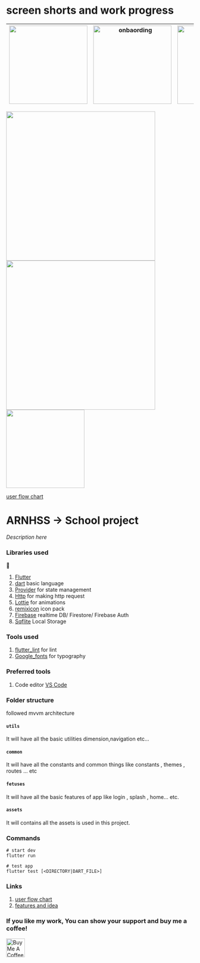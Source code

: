 # screen shorts and work progress

 <img width='210' src="https://user-images.githubusercontent.com/65447144/183302437-8c846b5e-3f4b-4caa-8626-6e1eef4ac295.png"/> | <img width='210' src="https://user-images.githubusercontent.com/65447144/183710986-60f101db-12d2-45f0-bbfb-57913aea97d7.png" alt="onbaording"/> | <img width='210' src="https://user-images.githubusercontent.com/65447144/197381607-f69d6737-fb3a-47f4-a724-837e252f8b9e.png" alt="login page"/>| <img width='210' src="https://user-images.githubusercontent.com/65447144/197381610-2c8868d4-1896-45d2-a15e-32b2120f2bed.png" alt="country selection page"/>
| -------------------------------------------------------------------------------------------------------------------------------------------------- | ----------------------------------------------------------------------------------------------------------------------------------------------------  | ----------------------------------------------------------------------------------------------------------------------------------------------------   | ---------------------------------------------------------------------------------------------------------------------------------------------------- 






<img width='400' src="https://user-images.githubusercontent.com/65447144/184448746-f6bab9e8-4197-419c-bd27-c0b3a7aca331.jpeg"/> <img width='400' src="https://user-images.githubusercontent.com/65447144/184449048-4d43402e-e6ac-406d-8b64-e6534568fdc7.jpeg"/> <img width='210'  src="https://user-images.githubusercontent.com/65447144/186739259-a21ae40f-465e-47ff-9020-90adf8dd2b5e.jpeg"/>


[user flow chart ](https://www.figma.com/file/hqW9fdd2K8r4gRhCvAkCmG/user-flow-of-arnhss?node-id=0%3A1)





# ARNHSS -> School project

_Description here_

### Libraries used
🌲
1. [Flutter](https://flutter.dev/)
2. [dart](https://dart.dev/) basic language
3. [Provider](https://pub.dev/packages/provider/) for state management
4. [Http](https://pub.dev/packages/http) for making http request
5. [Lottie](https://pub.dev/packages/lottie) for animations
6. [remixicon](https://pub.dev/packages/flutter_remix) icon pack
7. [Firebase](https://pub.dev/packages/firebase_core) realtime DB/ Firestore/ Firebase Auth 
8. [Sqflite](https://pub.dev/packages/sqflite) Local Storage


### Tools used

1. [flutter_lint](https://pub.dev/packages/flutter_lints/) for lint
2. [Google_fonts](https://pub.dev/packages/google_fonts/) for typography

### Preferred tools

1. Code editor [VS Code](https://code.visualstudio.com/)

### Folder structure

followed mvvm architecture

#### `utils`

It will have all the basic utilities dimension,navigation etc...

#### `common`

It will have all the constants and common things like constants , themes , routes ... etc

#### `fetuses`

It will have all the basic features of app like login , splash , home... etc.

#### `assets`

It will contains all the assets is used in this project.

### Commands

```
# start dev
flutter run

# test app
flutter test [<DIRECTORY|DART_FILE>]

```

### Links

1. [user flow chart ](https://www.figma.com/file/hqW9fdd2K8r4gRhCvAkCmG/user-flow-of-arnhss?node-id=0%3A1)
2. [features and idea ](https://www.notion.so/AR-Nagar-Hss-a2befd3ac6544c349e69c09d772e5f01)


### If you like my work, You can show your support and buy me a coffee!

<a href="https://www.buymeacoffee.com/aninarafath" target="_blank"><img src="https://cdn.buymeacoffee.com/buttons/v2/default-yellow.png" height="50px" alt="Buy Me A Coffee"></a>
	

